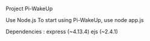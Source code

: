 Project Pi-WakeUp

Use Node.js
To start using Pi-WakeUp, use node app.js

Dependencies :
express (~4.13.4)
ejs (~2.4.1)
